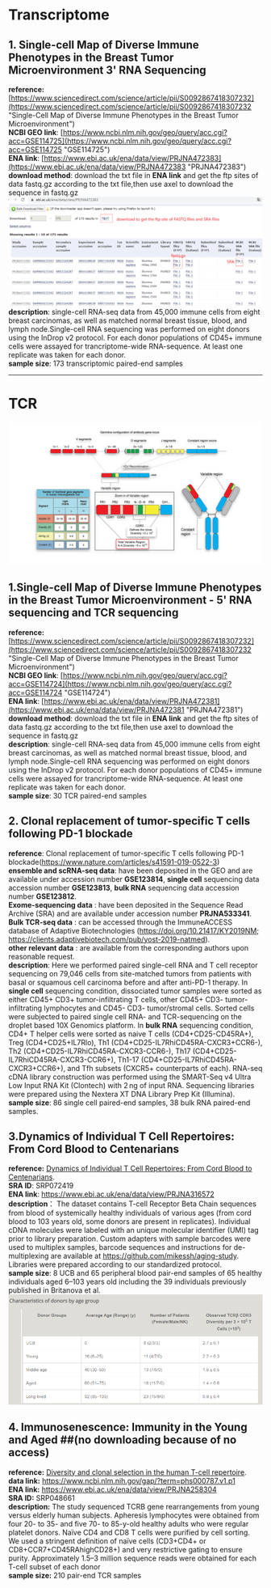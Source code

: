 # Transcriptome #
## 1. Single-cell Map of Diverse Immune Phenotypes in the Breast Tumor Microenvironment 3' RNA Sequencing ##
**reference:** [https://www.sciencedirect.com/science/article/pii/S0092867418307232](https://www.sciencedirect.com/science/article/pii/S0092867418307232 "Single-Cell Map of Diverse Immune Phenotypes in the Breast Tumor Microenvironment")<br>
**NCBI GEO link**: [https://www.ncbi.nlm.nih.gov/geo/query/acc.cgi?acc=GSE114725](https://www.ncbi.nlm.nih.gov/geo/query/acc.cgi?acc=GSE114725 "GSE114725")<br>
**ENA link**: [https://www.ebi.ac.uk/ena/data/view/PRJNA472383](https://www.ebi.ac.uk/ena/data/view/PRJNA472383 "PRJNA472383")<br>
**download method**: download the txt file in **ENA link** and get the ftp sites of data fastq.gz according to the txt file,then use axel to download the sequence in fastq.gz<br>
![](https://github.com/gancao/NCP-scRNA-seq/blob/master/images/download_data_from_ENA.png)
**description**: single-cell RNA-seq data from 45,000 immune cells from eight breast carcinomas, as well as matched normal breast tissue, blood, and lymph node.Single-cell RNA sequencing was performed on eight donors using the InDrop v2 protocol. For each donor populations of CD45+ immune cells were assayed for trancriptome-wide RNA-sequence. At least one replicate was taken for each donor.<br>
**sample size**: 173 transcriptomic paired-end samples

----------

# TCR #

![TCR_sequence](https://github.com/HIT-ImmunologyLab/NCP-scRNA-seq/raw/master/images/zhoufx/TCR_sequence.png)

## 1.Single-cell Map of Diverse Immune Phenotypes in the Breast Tumor Microenvironment - 5' RNA sequencing and TCR sequencing ##
**reference:** [https://www.sciencedirect.com/science/article/pii/S0092867418307232](https://www.sciencedirect.com/science/article/pii/S0092867418307232 "Single-Cell Map of Diverse Immune Phenotypes in the Breast Tumor Microenvironment")<br>
**NCBI GEO link**: [https://www.ncbi.nlm.nih.gov/geo/query/acc.cgi?acc=GSE114724](https://www.ncbi.nlm.nih.gov/geo/query/acc.cgi?acc=GSE114724 "GSE114724")<br>
**ENA link**: [https://www.ebi.ac.uk/ena/data/view/PRJNA472381](https://www.ebi.ac.uk/ena/data/view/PRJNA472381 "PRJNA472381")<br>
**download method**: download the txt file in **ENA link** and get the ftp sites of data fastq.gz according to the txt file,then use axel to download the sequence in fastq.gz<br>
**description**: single-cell RNA-seq data from 45,000 immune cells from eight breast carcinomas, as well as matched normal breast tissue, blood, and lymph node.Single-cell RNA sequencing was performed on eight donors using the InDrop v2 protocol. For each donor populations of CD45+ immune cells were assayed for trancriptome-wide RNA-sequence. At least one replicate was taken for each donor.<br>
**sample size**: 30 TCR paired-end samples
## 2. Clonal replacement of tumor-specific T cells following PD-1 blockade
**reference**: Clonal replacement of tumor-specific T cells following PD-1 blockade(https://www.nature.com/articles/s41591-019-0522-3)  
**ensemble and scRNA-seq data**:  have been deposited in the GEO and are available under accession number **GSE123814**, **single cell** sequencing data accession number **GSE123813**, **bulk RNA** sequencing data accession number **GSE123812**.   
**Exome-sequencing data** : have been deposited in the Sequence Read Archive (SRA) and are available under accession number **PRJNA533341**.   
**Bulk TCR-seq data** : can be accessed through the ImmuneACCESS database of Adaptive Biotechnologies (https://doi.org/10.21417/KY2019NM; https://clients.adaptivebiotech.com/pub/yost-2019-natmed).  
**other relevant data** : are available from the corresponding authors upon reasonable request.  
**description**: Here we performed paired single-cell RNA and T cell receptor sequencing on 79,046 cells from site-matched tumors from patients with basal or squamous cell carcinoma before and after anti-PD-1 therapy. In **single cell** sequencing condition, dissociated tumor samples were sorted as either CD45+ CD3+ tumor-infiltrating T cells, other CD45+ CD3- tumor-infiltrating lymphocytes and CD45- CD3- tumor/stromal cells. Sorted cells were subjected to paired single cell RNA- and TCR-sequencing on the droplet based 10X Genomics platform. In **bulk RNA** sequencing condition, CD4+ T helper cells were sorted as naive T cells (CD4+CD25-CD45RA+), Treg (CD4+CD25+IL7Rlo), Th1 (CD4+CD25-IL7RhiCD45RA-CXCR3+CCR6-), Th2 (CD4+CD25-IL7RhiCD45RA-CXCR3-CCR6-), Th17 (CD4+CD25-IL7RhiCD45RA-CXCR3-CCR6+), Th1-17 (CD4+CD25-IL7RhiCD45RA-CXCR3+CCR6+), and Tfh subsets (CXCR5+ counterparts of each). RNA-seq cDNA library construction was performed using the SMART-Seq v4 Ultra Low Input RNA Kit (Clontech) with 2 ng of input RNA. Sequencing libraries were prepared using the Nextera XT DNA Library Prep Kit (Illumina).    
**sample size**: 86 single cell paired-end samples, 38 bulk RNA paired-end samples.

## 3.Dynamics of Individual T Cell Repertoires: From Cord Blood to Centenarians
**reference:** [Dynamics of Individual T Cell Repertoires: From Cord Blood to Centenarians](https://www.jimmunol.org/content/196/12/5005).<br>
**SRA ID**: SRP072419 <br>
**ENA link**: https://www.ebi.ac.uk/ena/data/view/PRJNA316572<br>
**description**： The dataset contains T-cell Receptor Beta Chain sequences from blood of systemically healthy individuals of various ages (from cord blood to 103 years old, some donors are present in replicates). Individual cDNA molecules were labeled with an unique molecular identifier (UMI) tag prior to library preparation. Custom adapters with sample barcodes were used to multiplex samples, barcode sequences and instructions for de-multiplexing are available at https://github.com/mikessh/aging-study. Libraries were prepared according to our standardized protocol. <br>
**sample size**: 8 UCB and 65 peripheral blood pair-end samples of 65 healthy individuals aged 6–103 years old including the 39 individuals previously published in Britanova et al.
![](https://github.com/gancao/NCP-scRNA-seq/blob/master/images/TCR_data4.png)

## 4. Immunosenescence: Immunity in the Young and Aged ##(no downloading because of no access)
**reference:** [Diversity and clonal selection in the human T-cell repertoire](https://www.pnas.org/content/111/36/13139).<br>
**data link:** https://www.ncbi.nlm.nih.gov/gap/?term=phs000787.v1.p1 <br>
**ENA link:** https://www.ebi.ac.uk/ena/data/view/PRJNA258304 <br>
**SRA ID:** SRP048661 <br>
**description:** The study sequenced TCRB gene rearrangements from young versus elderly human subjects. Apheresis lymphocytes were obtained from four 20- to 35- and five 70- to 85-y-old healthy adults who were regular platelet donors. Naïve CD4 and CD8 T cells were purified by cell sorting. We used a stringent definition of naïve cells (CD3+CD4+ or CD8+CCR7+CD45RAhighCD28+) and very restrictive gating to ensure purity. Approximately 1.5–3 million sequence reads were obtained for each T-cell subset of each donor <br>
**sample size:** 210 pair-end TCR samples
